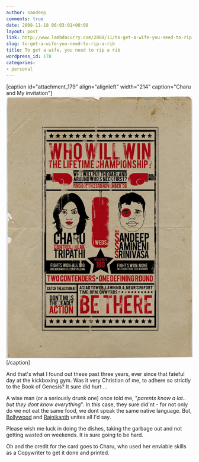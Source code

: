 ```yaml
---
author: sandeep
comments: true
date: 2008-11-18 06:03:01+00:00
layout: post
link: http://www.lambdacurry.com/2008/11/to-get-a-wife-you-need-to-rip-a-rib/
slug: to-get-a-wife-you-need-to-rip-a-rib
title: To get a wife, you need to rip a rib
wordpress_id: 178
categories:
- personal
---
```


[caption id="attachment_179" align="alignleft" width="214" caption="Charu and My invitation"][![Charu and My invitation](/wp-content/uploads/2008/11/charu-sandeeps-invitation.jpg?w=214)](/wp-content/uploads/2008/11/charu-sandeeps-invitation.jpg)[/caption]

And that's what I found out these past three years, ever since that fateful day at the kickboxing gym. Was it very Christian of me, to adhere so strictly to the Book of Genesis? It sure did hurt ...

A wise man (or a seriously drunk one) once told me, "_parents know a lot.. but they dont know everything_". In this case, they sure did'nt - for not only do we not eat the same food, we dont speak the same native language. But, [Bollywood](http://en.wikipedia.org/wiki/Bollywood) and [Rajnikanth](http://en.wikipedia.org/wiki/Rajnikanth) unites all I'd say.

Please wish me luck in doing the dishes, taking the garbage out and not getting wasted on weekends. It is sure going to be hard.

Oh and the credit for the card goes to Charu, who used her enviable skills as a Copywriter to get it done and printed.
